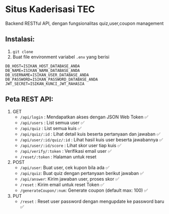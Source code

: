 # Situs Kaderisasi TEC

Backend RESTful API, dengan fungsionalitas quiz,user,coupon management 

## Instalasi:
1. `git clone`
2. Buat file environment variabel `.env` yang berisi 
```
DB_HOST=ISIKAN_HOST_DATABASE_ANDA
DB_NAME=ISIKAN_NAMA_DATABASE_ANDA
DB_USERNAME=ISIKAN_USER_DATABASE_ANDA
DB_PASSWORD=ISIKAN_PASSWORD_DATABASE_ANDA
JWT_SECRET=ISIKAN_KUNCI_JWT_RAHASIA
``` 

## Peta REST API:
1.  GET
    * `/api/login` : Mendapatkan akses dengan JSON Web Token :white_check_mark: 
    * `/api/users` : List semua user :white_check_mark: 
    * `/api/quiz` : List semua kuis :white_check_mark: 
    * `/api/quiz/:id` : Lihat detail kuis beserta pertanyaan dan jawaban :white_check_mark: 
    * `/api/user/:id/quiz/:id` : Lihat hasil kuis user beserta jawabannya :white_check_mark:
    * `/api/user/:id/score` : Lihat skor user tiap kuis :white_check_mark: 
    * `/api/verify/:token` : Verifikasi email user :white_check_mark: 
    * `/reset/:token` : Halaman untuk reset
2. POST
    * `/api/user`: Buat user, cek kupon bila ada :white_check_mark:
    * `/api/quiz`: Buat quiz dengan pertanyaan berikut jawaban :white_check_mark: 
    * `/api/answer`: Kirim jawaban user, proses skor :white_check_mark: 
    * `/reset` : Kirim email untuk reset Token :white_check_mark: 
    * `/generateCoupon/:num`: Generate coupon (default max: 100) :white_check_mark: 
3. PUT
    * `/reset` : Reset user password dengan mengupdate ke password baru :white_check_mark: 